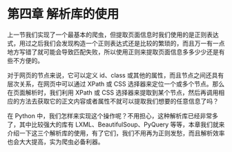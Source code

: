 # 第四章 解析库的使用

上一节我们实现了一个最基本的爬虫，但提取页面信息时我们使用的是正则表达式，用过之后我们会发现构造一个正则表达式还是比较的繁琐的，而且万一有一点地方写错了就可能会导致匹配失败，所以使用正则来提取页面信息多多少少还是有些不方便的。

对于网页的节点来说，它可以定义 id、class 或其他的属性，而且节点之间还具有层次关系，在网页中可以通过 XPath 或 CSS 选择器来定位一个或多个节点。那么在页面解析时，我们利用 XPath 或 CSS 选择器来提取到某个节点，然后再调用相应的方法去获取它的正文内容或者属性不就可以提取我们想要的任意信息了吗？

在 Python 中，我们怎样来实现这个操作呢？不用担心，这种解析库已经非常多了，其中比较强大的库有 LXML、BeautifulSoup、PyQuery 等等，本章我们就来介绍一下这三个解析库的使用，有了它们，我们不用再为正则发愁，而且解析效率也会大大提高，实为爬虫必备利器。